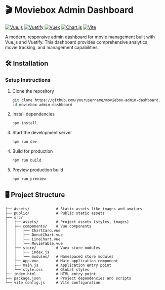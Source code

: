 # 🎬 Moviebox Admin Dashboard

[![Vue.js](https://img.shields.io/badge/Vue.js-3.5.13-42b883?style=flat-square&logo=vue.js)](https://vuejs.org/) [![Vuetify](https://img.shields.io/badge/Vuetify-3.8.1-1867c0?style=flat-square&logo=vuetify)](https://vuetifyjs.com/) [![Vuex](https://img.shields.io/badge/Vuex-4.1.0-42b883?style=flat-square&logo=vue.js)](https://vuex.vuejs.org/) [![Chart.js](https://img.shields.io/badge/Chart.js-4.4.8-ff6384?style=flat-square&logo=chart.js)](https://www.chartjs.org/) [![Vite](https://img.shields.io/badge/Vite-6.2.0-646cff?style=flat-square&logo=vite)](https://vitejs.dev/)

A modern, responsive admin dashboard for movie management built with Vue.js and Vuetify. This dashboard provides comprehensive analytics, movie tracking, and management capabilities.

## 🛠️ Installation

### Setup Instructions

1. Clone the repository
   ```bash
   git clone https://github.com/yourusername/moviebox-admin-dashboard.git
   cd moviebox-admin-dashboard
   ```

2. Install dependencies
   ```bash
   npm install
   ```

3. Start the development server
   ```bash
   npm run dev
   ```

4. Build for production
   ```bash
   npm run build
   ```

5. Preview production build
   ```bash
   npm run preview
   ```

## 🖥️ Project Structure

```
├── Assets/            # Static assets like images and avatars
├── public/            # Public static assets
├── src/
│   ├── assets/        # Project assets (styles, images)
│   ├── components/    # Vue components
│   │   ├── ChartCard.vue
│   │   ├── DonutChart.vue
│   │   ├── LineChart.vue
│   │   └── MovieTable.vue
│   ├── store/         # Vuex store modules
│   │   ├── index.js
│   │   └── modules/   # Namespaced store modules
│   ├── App.vue        # Main application component
│   ├── main.js        # Application entry point
│   └── style.css      # Global styles
├── index.html         # HTML entry point
├── package.json       # Project dependencies and scripts
└── vite.config.js     # Vite configuration
```
